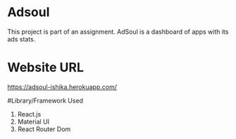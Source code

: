 # Adsoul

This project is part of an assignment. AdSoul is a dashboard of apps with its ads stats.

# Website URL

https://adsoul-ishika.herokuapp.com/

#Library/Framework Used

1. React.js
2. Material UI
3. React Router Dom 

